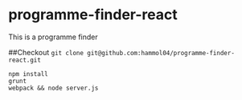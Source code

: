 # programme-finder-react
This is a programme finder

##Checkout
`git clone git@github.com:hammol04/programme-finder-react.git`

```
npm install
grunt
webpack && node server.js
```
